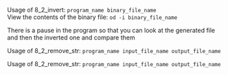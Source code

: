 Usage of 8_2_invert: `program_name binary_file_name` <br>
View the contents of the binary file: `od -i binary_file_name`

There is a pause in the program so that you can look at the generated file and then the inverted one and compare them

Usage of 8_2_remove_str: `program_name input_file_name output_file_name`

Usage of 8_2_remove_str: `program_name input_file_name output_file_name`